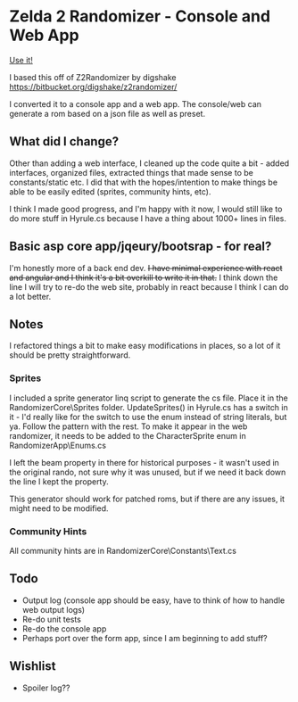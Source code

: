 
# Zelda 2 Randomizer - Console and Web App

[Use it!](https://zeldaiirandomizer.com)

I based this off of Z2Randomizer by digshake https://bitbucket.org/digshake/z2randomizer/

I converted it to a console app and a web app. The console/web can generate a rom based on a json file as well as preset.

## What did I change?

Other than adding a web interface, I cleaned up the code quite a bit - added interfaces, organized files, extracted things that made sense to be constants/static etc. I did that with the hopes/intention to make things be able to be easily edited (sprites, community hints, etc).

I think I made good progress, and I'm happy with it now, I would still like to do more stuff in Hyrule.cs because I have a thing about 1000+ lines in files.

## Basic asp core app/jqeury/bootsrap - for real?

I'm honestly more of a back end dev. ~~I have minimal experience with react and angular and I think it's a bit overkill to write it in that.~~ I think down the line I will try to  re-do the web site, probably in react because I think I can do a lot better.

## Notes

I refactored things a bit to make easy modifications in places, so a lot of it should be pretty straightforward.

### Sprites

I included a sprite generator linq script to generate the cs file. Place it in the RandomizerCore\Sprites folder.
UpdateSprites() in Hyrule.cs has a switch in it - I'd really like for the switch to use the enum instead of string literals, but ya. Follow the pattern with the rest.
To make it appear in the web randomizer, it needs to be added to the CharacterSprite enum in RandomizerApp\Enums.cs

I left the beam property in there for historical purposes - it wasn't used in the original rando, not sure why it was unused, but if we need it back down the line I kept the property.

This generator should work for patched roms, but if there are any issues, it might need to be modified.

### Community Hints

All community hints are in RandomizerCore\Constants\Text.cs


## Todo

* Output log (console app should be easy, have to think of how to handle web output logs)
* Re-do unit tests
* Re-do the console app
* Perhaps port over the form app, since I am beginning to add stuff?
  
## Wishlist
* Spoiler log??
